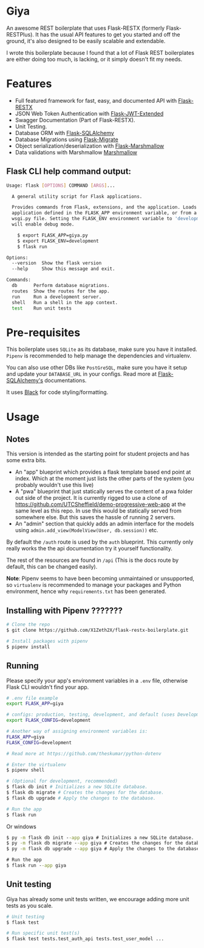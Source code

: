# Giya

An awesome REST boilerplate that uses Flask-RESTX (formerly Flask-RESTPlus).
It has the usual API features to get you started and off the ground,
it's also designed to be easily scalable and extendable.

I wrote this boilerplate because I found that a lot of Flask REST boilerplates are either
doing too much, is lacking, or it simply doesn't fit my needs.


# Features

* Full featured framework for fast, easy, and documented API with [Flask-RESTX](https://flask-restx.readthedocs.io/en/latest/)
* JSON Web Token Authentication with [Flask-JWT-Extended](https://flask-jwt-extended.readthedocs.io/en/stable/)
* Swagger Documentation (Part of Flask-RESTX).
* Unit Testing.
* Database ORM with [Flask-SQLAlchemy](https://flask-sqlalchemy.palletsprojects.com/en/2.x/)
* Database Migrations using [Flask-Migrate](https://github.com/miguelgrinberg/flask-migrate)
* Object serialization/deserialization with [Flask-Marshmallow](https://flask-marshmallow.readthedocs.io/en/latest/)
* Data validations with Marshmallow [Marshmallow](https://marshmallow.readthedocs.io/en/stable/quickstart.html#validation)

## Flask CLI help command output:
```sh
Usage: flask [OPTIONS] COMMAND [ARGS]...

  A general utility script for Flask applications.

  Provides commands from Flask, extensions, and the application. Loads the
  application defined in the FLASK_APP environment variable, or from a
  wsgi.py file. Setting the FLASK_ENV environment variable to 'development'
  will enable debug mode.

    $ export FLASK_APP=giya.py
    $ export FLASK_ENV=development
    $ flask run

Options:
  --version  Show the flask version
  --help     Show this message and exit.

Commands:
  db      Perform database migrations.
  routes  Show the routes for the app.
  run     Run a development server.
  shell   Run a shell in the app context.
  test    Run unit tests
```

# Pre-requisites

This boilerplate uses `SQLite` as its database, make sure you have it installed.
`Pipenv` is recommended to help manage the dependencies and virtualenv.

You can also use other DBs like `PostGreSQL`, make sure you have it setup and update your `DATABASE_URL` in your configs.
Read more at [Flask-SQLAlchemy's](https://flask-sqlalchemy.palletsprojects.com/en/2.x/) documentations.

It uses [Black](https://github.com/psf/black) for code styling/formatting.

# Usage

## Notes

This version is intended as the starting point for student projects and has some extra bits.

- An "app" blueprint which provides a flask template based end point at index. Which at the moment just lists the other parts of the system (you probably wouldn't use this live)
- A "pwa" blueprint that just statically serves the content of a pwa folder out side of the project. It is currently rigged to use a clone of https://github.com/UTCSheffield/demo-progressive-web-app at the same level as this repo. In use this would be statically served from somewhere else. But this saves the hassle of running 2 servers.
- An "admin" section that quickly adds an admin interface for the models using `admin.add_view(ModelView(User, db.session))` etc.

By default the `/auth` route is used by the `auth` blueprint. This currently only really works the the api documentation try it yourself functionality.

The rest of the resources are found in `/api` (This is the docs route by default, this can be changed easily).

**Note**: Pipenv seems to have been becoming unmaintained or unsupported, so `virtualenv` is recommended to manage your packages and Python environment, hence why `requirements.txt` has been generated.

## Installing with Pipenv ???????
```sh
# Clone the repo
$ git clone https://github.com/X1Zeth2X/flask-restx-boilerplate.git

# Install packages with pipenv
$ pipenv install
```

## Running
Please specify your app's environment variables in a `.env` file, otherwise Flask CLI wouldn't find your app.

```sh
# .env file example
export FLASK_APP=giya

# configs: production, testing, development, and default (uses DevelopmentConfig)
export FLASK_CONFIG=development

# Another way of assigning environment variables is:
FLASK_APP=giya
FLASK_CONFIG=development

# Read more at https://github.com/theskumar/python-dotenv
```

```sh
# Enter the virtualenv
$ pipenv shell

# (Optional for development, recommended)
$ flask db init # Initializes a new SQLite database.
$ flask db migrate # Creates the changes for the database.
$ flask db upgrade # Apply the changes to the database.

# Run the app
$ flask run
```

Or windows

```bat
$ py -m flask db init --app giya # Initializes a new SQLite database.
$ py -m flask db migrate --app giya # Creates the changes for the database.
$ py -m flask db upgrade --app giya # Apply the changes to the database.

# Run the app
$ flask run --app giya
```


## Unit testing
Giya has already some unit tests written, we encourage adding more unit tests as you scale.

```sh
# Unit testing
$ flask test

# Run specific unit test(s)
$ flask test tests.test_auth_api tests.test_user_model ...
```
